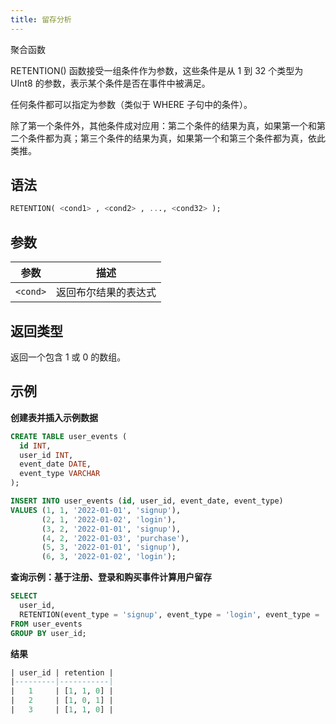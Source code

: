 ```yaml
---
title: 留存分析
---
```


聚合函数

RETENTION() 函数接受一组条件作为参数，这些条件是从 1 到 32 个类型为 UInt8 的参数，表示某个条件是否在事件中被满足。

任何条件都可以指定为参数（类似于 WHERE 子句中的条件）。

除了第一个条件外，其他条件成对应用：第二个条件的结果为真，如果第一个和第二个条件都为真；第三个条件的结果为真，如果第一个和第三个条件都为真，依此类推。

## 语法

```sql
RETENTION( <cond1> , <cond2> , ..., <cond32> );
```

## 参数

| 参数       | 描述                                 |
|-----------|-------------------------------------|
| `<cond>`  | 返回布尔结果的表达式                 |

## 返回类型

返回一个包含 1 或 0 的数组。

## 示例

**创建表并插入示例数据**
```sql
CREATE TABLE user_events (
  id INT,
  user_id INT,
  event_date DATE,
  event_type VARCHAR
);

INSERT INTO user_events (id, user_id, event_date, event_type)
VALUES (1, 1, '2022-01-01', 'signup'),
       (2, 1, '2022-01-02', 'login'),
       (3, 2, '2022-01-01', 'signup'),
       (4, 2, '2022-01-03', 'purchase'),
       (5, 3, '2022-01-01', 'signup'),
       (6, 3, '2022-01-02', 'login');
```

**查询示例：基于注册、登录和购买事件计算用户留存**
```sql
SELECT
  user_id,
  RETENTION(event_type = 'signup', event_type = 'login', event_type = 'purchase') AS retention
FROM user_events
GROUP BY user_id;
```

**结果**
```sql
| user_id | retention |
|---------|-----------|
|   1     | [1, 1, 0] |
|   2     | [1, 0, 1] |
|   3     | [1, 1, 0] |
```
